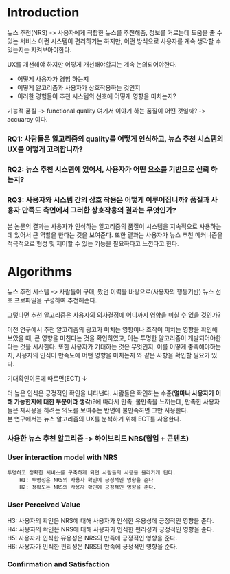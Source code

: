 
# Introduction

뉴스 추천(NRS) -> 사용자에게 적합한 뉴스를 추천해줌, 정보를 거르는데 도움을 줄 수 있는 서비스
이런 시스템이 편리하기는 하지만, 어떤 방식으로 사용자를 계속 생각할 수 있는지는 지켜보아야한다. 

UX를 개선해야 하지만 어떻게 개선해야할지는 계속 논의되어야한다. 
- 어떻게 사용자가 경험 하는지
- 어떻게 알고리즘과 사용자가 상호작용하는 것인지
- 이러한 경험들이 추천 시스템의 선호에 어떻게 영향을 미치는지?

기능적 품질 -> functional quality
여기서 이야기 하는 품질이 어떤 것일까? -> accuarcy 이다.

###  RQ1: 사람들은 알고리즘의 quality를 어떻게 인식하고, 뉴스 추천 시스템의 UX를 어떻게 고려합니까?
### RQ2: 뉴스 추천 시스템에 있어서, 사용자가 어떤 요소를 기반으로 신뢰 하는지?
### RQ3:  사용자와 시스템 간의 상호 작용은 어떻게 이루어집니까? 품질과 사용자 만족도 측면에서 그러한 상호작용의 결과는 무엇인가?

본 논문의 결과는 사용자가 인식하는 알고리즘의 품질이 시스템을 지속적으로 사용하는데 있어서 큰 역할을 한다는 것을 보여준다. 
또한 결과는 사용자가 뉴스 추천 메커니즘을 적극적으로 형성 및 제어할 수 있는 기능을 필요하다고 느낀다고 한다.

# Algorithms

뉴스 추천 시스템 -> 사람들이 구매, 봤던 이력을 바탕으로(사용자의 행동기반) 뉴스 선호 프로파일을 구성하여 추천해준다. 

그렇다면 추천 알고리즘은 사용자의 의사결정에 어디까지 영향을 미칠 수 있을 것인가?

이전 연구에서 추천 알고리즘의 광고가 미치는 영향이나 조작이 미치는 영향을 확인해 보았을 때, 큰 영향을 미친다는 것을 확인하였고, 이는 투명한 알고리즘이 개발되어야한다는 것을 시사한다.
또한 사용자가 기대하는 것은 무엇인지, 이를 어떻게 충족해야하는지, 사용자의 인식이 만족도에 어떤 영향을 미치는지 와 같은 사항을 확인할 필요가 있다. 

기대확인이론에 따르면(ECT)  ↓

더 높은 인식은 긍정적인 확인을 나타낸다. 사람들은 확인하는  수준(**얼마나 사용자가 이해 가능한지에 대한 부분이라 생각**)?에 따라서 만족, 불만족을 느끼는데, 만족한 사용자들은 재사용을 하려는 의도를 보여주는 반면에 불만족하면 그만  사용한다.    
본 연구에서는 뉴스 알고리즘의 UX를 분석하기 위해 ECT를 사용한다. 

### 사용한 뉴스 추천 알고리즘 -> 하이브리드 NRS(협업 + 콘텐츠)

### User interaction model with NRS  
	투명하고 정확한 서비스를 구축하게 되면 사람들의 사용을 올라가게 된다.     
		H1: 투명성은 NRS의 사용자 확인에 긍정적인 영향을 준다  
		H2: 정확도는 NRS의 사용자 확인에 긍정적인 영향을 준다.  

### User Perceived Value   
H3: 사용자의 확인은 NRS에 대해 사용자가 인식한 유용성에 긍정적인 영향을 준다.   
H4: 사용자의 확인은 NRS에 대해 사용자가 인식한 편리성과 긍정적인 영향을 준다.   
H5: 사용자가 인식한 유용성은 NRS의 만족에 긍정적인 영향을 준다.  
H6: 사용자가 인식한 편리성은 NRS의 만족에 긍정적인 영향을 준다.     

### Confirmation and Satisfaction




